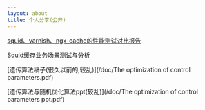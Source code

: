 ```yaml
---
layout: about
title: 个人分享(公开)
---
```


[squid、varnish、ngx_cache的性能测试对比报告](/doc/squid、varnish、ngx_cache的性能测试对比报告.pdf)

[Squid缓存业务场景测试与分析](/doc/Squid缓存业务场景测试与分析.pdf)

[遗传算法稿子(很久以前的,较乱)](/doc/The optimization of control parameters.pdf)

[遗传算法与随机优化算法ppt(较乱)](/doc/The optimization of control parameters ppt.pdf)


